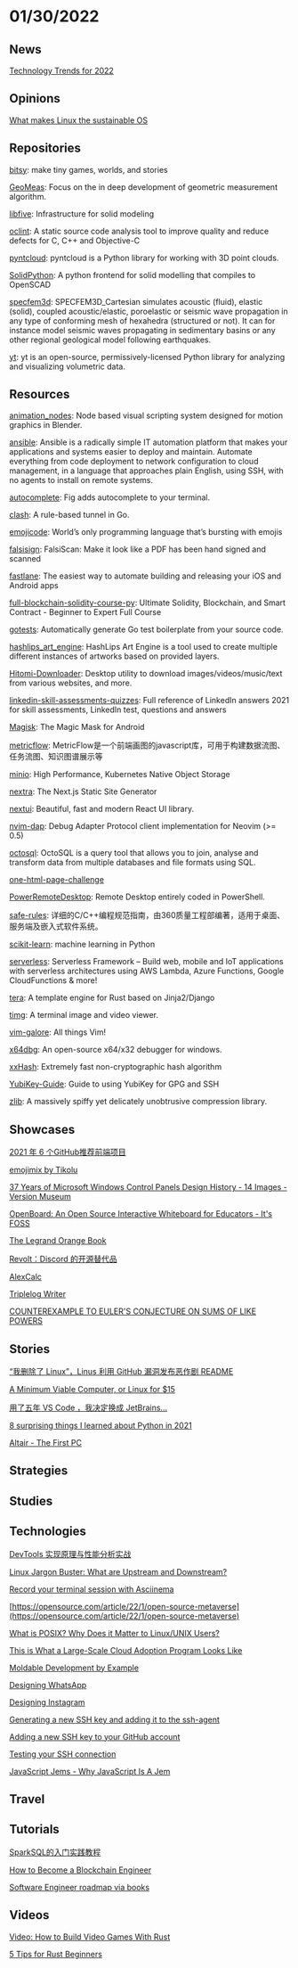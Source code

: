 # 01/30/2022

## News
[Technology Trends for 2022](https://www.oreilly.com/radar/technology-trends-for-2022/)

## Opinions
[What makes Linux the sustainable OS](https://opensource.com/article/22/1/linux-sustainable-os)

## Repositories
[bitsy](https://github.com/le-doux/bitsy): make tiny games, worlds, and stories

[GeoMeas](https://gitee.com/huangzhexiaohao/geo-meas): Focus on the in deep development of geometric measurement algorithm.

[libfive](https://github.com/libfive/libfive): Infrastructure for solid modeling

[oclint](https://github.com/oclint/oclint): A static source code analysis tool to improve quality and reduce defects for C, C++ and Objective-C

[pyntcloud](https://github.com/daavoo/pyntcloud): pyntcloud is a Python library for working with 3D point clouds.

[SolidPython](https://github.com/SolidCode/SolidPython): A python frontend for solid modelling that compiles to OpenSCAD

[specfem3d](https://github.com/geodynamics/specfem3d): SPECFEM3D_Cartesian simulates acoustic (fluid), elastic (solid), coupled acoustic/elastic, poroelastic or seismic wave propagation in any type of conforming mesh of hexahedra (structured or not). It can for instance model seismic waves propagating in sedimentary basins or any other regional geological model following earthquakes. 

[yt](https://github.com/yt-project/yt): yt is an open-source, permissively-licensed Python library for analyzing and visualizing volumetric data.

## Resources
[animation_nodes](https://github.com/JacquesLucke/animation_nodes): Node based visual scripting system designed for motion graphics in Blender.

[ansible](https://github.com/ansible/ansible): Ansible is a radically simple IT automation platform that makes your applications and systems easier to deploy and maintain. Automate everything from code deployment to network configuration to cloud management, in a language that approaches plain English, using SSH, with no agents to install on remote systems.

[autocomplete](https://github.com/withfig/autocomplete): Fig adds autocomplete to your terminal.

[clash](https://github.com/Dreamacro/clash): A rule-based tunnel in Go.

[emojicode](https://github.com/emojicode/emojicode): World’s only programming language that’s bursting with emojis

[falsisign](https://gitlab.com/edouardklein/falsisign): FalsiScan: Make it look like a PDF has been hand signed and scanned

[fastlane](https://github.com/fastlane/fastlane): The easiest way to automate building and releasing your iOS and Android apps

[full-blockchain-solidity-course-py](https://github.com/smartcontractkit/full-blockchain-solidity-course-py): Ultimate Solidity, Blockchain, and Smart Contract - Beginner to Expert Full Course

[gotests](https://github.com/cweill/gotests): Automatically generate Go test boilerplate from your source code.

[hashlips_art_engine](https://github.com/HashLips/hashlips_art_engine): HashLips Art Engine is a tool used to create multiple different instances of artworks based on provided layers.

[Hitomi-Downloader](https://github.com/KurtBestor/Hitomi-Downloader): Desktop utility to download images/videos/music/text from various websites, and more.

[linkedin-skill-assessments-quizzes](https://github.com/Ebazhanov/linkedin-skill-assessments-quizzes): Full reference of LinkedIn answers 2021 for skill assessments, LinkedIn test, questions and answers

[Magisk](https://github.com/topjohnwu/Magisk): The Magic Mask for Android

[metricflow](https://gitee.com/huoyo/metricflow): MetricFlow是一个前端画图的javascript库，可用于构建数据流图、任务流图、知识图谱展示等

[minio](https://github.com/minio/minio): High Performance, Kubernetes Native Object Storage

[nextra](https://github.com/shuding/nextra): The Next.js Static Site Generator

[nextui](https://github.com/nextui-org/nextui): Beautiful, fast and modern React UI library.

[nvim-dap](https://github.com/mfussenegger/nvim-dap): Debug Adapter Protocol client implementation for Neovim (>= 0.5)

[octosql](https://github.com/cube2222/octosql): OctoSQL is a query tool that allows you to join, analyse and transform data from multiple databases and file formats using SQL.

[one-html-page-challenge](https://github.com/Metroxe/one-html-page-challenge)

[PowerRemoteDesktop](https://github.com/DarkCoderSc/PowerRemoteDesktop): Remote Desktop entirely coded in PowerShell.

[safe-rules](https://github.com/Qihoo360/safe-rules): 详细的C/C++编程规范指南，由360质量工程部编著，适用于桌面、服务端及嵌入式软件系统。

[scikit-learn](https://github.com/scikit-learn/scikit-learn): machine learning in Python

[serverless](https://github.com/serverless/serverless): Serverless Framework – Build web, mobile and IoT applications with serverless architectures using AWS Lambda, Azure Functions, Google CloudFunctions & more!

[tera](https://github.com/Keats/tera): A template engine for Rust based on Jinja2/Django

[timg](https://github.com/hzeller/timg): A terminal image and video viewer.

[vim-galore](https://github.com/mhinz/vim-galore): All things Vim!

[x64dbg](https://github.com/x64dbg/x64dbg): An open-source x64/x32 debugger for windows.

[xxHash](https://github.com/Cyan4973/xxHash): Extremely fast non-cryptographic hash algorithm

[YubiKey-Guide](https://github.com/drduh/YubiKey-Guide): Guide to using YubiKey for GPG and SSH

[zlib](https://github.com/madler/zlib): A massively spiffy yet delicately unobtrusive compression library.

## Showcases
[2021 年 6 个GitHub推荐前端项目](https://juejin.cn/post/7053974513247059981)

[emojimix by Tikolu](https://tikolu.net/emojimix/)

[37 Years of Microsoft Windows Control Panels Design History - 14 Images - Version Museum](https://www.versionmuseum.com/history-of/all-windows-control-panels)

[OpenBoard: An Open Source Interactive Whiteboard for Educators - It's FOSS](https://itsfoss.com/openboard/)

[The Legrand Orange Book](https://www.latextemplates.com/template/legrand-orange-book)

[Revolt：Discord 的开源替代品](https://linux.cn/article-14221-1.html)

[AlexCalc](https://alexbarry.github.io/AlexCalc/)

[Triplelog Writer](https://triplelog.com/writer/)

[COUNTEREXAMPLE TO EULER'S CONJECTURE ON SUMS OF LIKE POWERS](https://carlkcarlk.github.io/shortestpaper/)

## Stories
[“我删除了 Linux”，Linus 利用 GitHub 漏洞发布恶作剧 README](https://www.oschina.net/news/180472/linus-play-a-trick-of-github-vulnerability)

[A Minimum Viable Computer, or Linux for $15](https://bbenchoff.github.io/pages/LinuxDevice.html)

[用了五年 VS Code ，我决定换成 JetBrains...](https://www.infoq.cn/article/2JyfGdBFKUSP9j9SjPCu)

[8 surprising things I learned about Python in 2021](https://opensource.com/article/22/1/python-roundup)

[Altair - The First PC](https://www.i-programmer.info/history/machines/207-altair.html)

## Strategies


## Studies

## Technologies
[DevTools 实现原理与性能分析实战](https://my.oschina.net/vivotech/blog/5379977)

[Linux Jargon Buster: What are Upstream and Downstream?](https://itsfoss.com/upstream-and-downstream-linux/)

[Record your terminal session with Asciinema](https://opensource.com/article/22/1/record-terminal-session-asciinema)

[https://opensource.com/article/22/1/open-source-metaverse](https://opensource.com/article/22/1/open-source-metaverse)

[What is POSIX? Why Does it Matter to Linux/UNIX Users?](https://itsfoss.com/posix/)

[This is What a Large-Scale Cloud Adoption Program Looks Like](https://www.infoq.com/presentations/jpmorgan-chase-cloud-adoption/?utm_campaign=infoq_content&utm_source=infoq&utm_medium=feed&utm_term=global)

[Moldable Development by Example](https://www.infoq.com/presentations/moldable-development/?utm_campaign=infoq_content&utm_source=infoq&utm_medium=feed&utm_term=global)

[Designing WhatsApp](http://highscalability.com/blog/2022/1/3/designing-whatsapp.html)

[Designing Instagram](http://highscalability.com/blog/2022/1/11/designing-instagram.html)

[Generating a new SSH key and adding it to the ssh-agent](https://docs.github.com/en/authentication/connecting-to-github-with-ssh/generating-a-new-ssh-key-and-adding-it-to-the-ssh-agent)

[Adding a new SSH key to your GitHub account](https://docs.github.com/en/authentication/connecting-to-github-with-ssh/adding-a-new-ssh-key-to-your-github-account)

[Testing your SSH connection](https://docs.github.com/en/authentication/connecting-to-github-with-ssh/testing-your-ssh-connection)

[JavaScript Jems - Why JavaScript Is A Jem](https://www.i-programmer.info/programming/javascript/15167-javascript-jems-why-javascript-is-a-jem.html)

## Travel

## Tutorials
[SparkSQL的入门实践教程](https://my.oschina.net/u/4526289/blog/5415604)

[How to Become a Blockchain Engineer](https://betterprogramming.pub/how-to-become-a-blockchain-engineer-fa4386a0504f)

[Software Engineer roadmap via books](https://medium.com/@iamjwr/software-engineer-roadmap-via-books-a6aabdc2589c)

## Videos
[Video: How to Build Video Games With Rust](https://8thlight.com/blog/8th-light/2021/12/28/8lu-build-video-games-rust.html)

[5 Tips for Rust Beginners](https://www.youtube.com/watch?v=zdT3bUljGQw)
